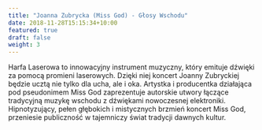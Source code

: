 ```yaml
---
title: "Joanna Zubrycka (Miss God) - Głosy Wschodu"
date: 2018-11-28T15:15:34+10:00
featured: true
draft: false
weight: 3
---
```

Harfa Laserowa to innowacyjny instrument muzyczny, który emituje dźwięki za pomocą promieni laserowych. Dzięki niej koncert Joanny Zubryckiej będzie ucztą nie tylko dla ucha, ale i oka. Artystka i producentka działająca pod pseudonimem Miss God zaprezentuje autorskie utwory łączące tradycyjną muzykę wschodu z dźwiękami nowoczesnej elektroniki. Hipnotyzujący, pełen głębokich i mistycznych brzmień koncert Miss God, przeniesie publiczność w tajemniczy świat tradycji dawnych kultur. 